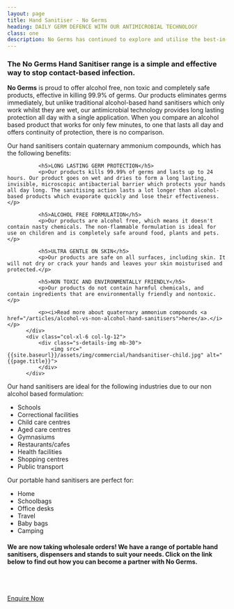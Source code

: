 ```yaml
---
layout: page
title: Hand Sanitiser - No Germs
heading: DAILY GERM DEFENCE WITH OUR ANTIMICROBIAL TECHNOLOGY
class: one
description: No Germs has continued to explore and utilise the best-in-class and most effective products available to manage and control biological, chemical, and physical hazards.
---
```


<div class="commercial container pt-80 pb-60">
  <div class="row">
      <div class="col-md-12">
          <div class="service-details mb-30">
              <h3>The No Germs Hand Sanitiser range is a simple and effective way to stop contact-based infection.</h3>
              <p><b>No Germs</b> is proud to offer alcohol free, non toxic and completely safe products, effective in killing 99.9% of germs. Our products eliminates germs immediately, but unlike traditional alcohol-based hand sanitisers which only work whilst they are wet, our antimicrobial technology provides long lasting protection all day with a single application. When you compare an alcohol based product that works for only few minutes, to one that lasts all day and offers continuity of protection, there is no comparison.</p>
          </div>
      </div>
  </div>
  <div class="row">
        <div class="col-xl-6 col-lg-12">
              <p>Our hand sanitisers contain quaternary ammonium compounds, which has the following benefits:</p>

              <h5>LONG LASTING GERM PROTECTION</h5>
              <p>Our products kills 99.99% of germs and lasts up to 24 hours. Our product goes on wet and dries to form a long lasting, invisible, microscopic antibacterial barrier which protects your hands all day long. The sanitising action lasts a lot longer than alcohol-based products which evaporate quickly and lose their effectiveness.</p>

              <h5>ALCOHOL FREE FORMULATION</h5>
              <p>Our products are alcohol free, which means it doesn't contain nasty chemicals. The non-flammable formulation is ideal for use on children and is completely safe around food, plants and pets.</p>

              <h5>ULTRA GENTLE ON SKIN</h5>
              <p>Our products are safe on all surfaces, including skin. It will not dry or crack your hands and leaves your skin moisturised and protected.</p>

              <h5>NON TOXIC AND ENVIRONMENTALLY FRIENDLY</h5>
              <p>Our products do not contain harmful chemicals, and contain ingredients that are environmentally friendly and nontoxic.</p>

              <p><i>Read more about quaternary ammonium compounds <a href="/articles/alcohol-vs-non-alcohol-hand-sanitisers">here</a>.</i></p>
          </div>
          <div class="col-xl-6 col-lg-12">
              <div class="s-details-img mb-30">
                  <img src="{{site.baseurl}}/assets/img/commercial/handsanitiser-child.jpg" alt="{{page.title}}">
              </div>
          </div>
  </div>
  <div class="row">
      <div class="col-md-12">
          <div class="service-details mb-40">
            <p>Our hand sanitisers are ideal for the following industries due to our non alcohol based formulation:</p>
            <div>
              <ul class="row list-unstyled">
               <li class="col-sm-6 col-md-4">Schools</li>
               <li class="col-sm-6 col-md-4">Correctional facilities</li>
               <li class="col-sm-6 col-md-4">Child care centres</li>
               <li class="col-sm-6 col-md-4">Aged care centres</li>
               <li class="col-sm-6 col-md-4">Gymnasiums</li>
               <li class="col-sm-6 col-md-4">Restaurants/cafes</li>
               <li class="col-sm-6 col-md-4">Health facilities</li>
               <li class="col-sm-6 col-md-4">Shopping centres</li>
               <li class="col-sm-6 col-md-4">Public transport</li>
              </ul>
            </div>
            <p>Our portable hand sanitisers are perfect for:</p>
            <div>
              <ul class="row list-unstyled">
                <li class="col-sm-6 col-md-4">Home</li>
                <li class="col-sm-6 col-md-4">Schoolbags</li>
                <li class="col-sm-6 col-md-4">Office desks</li>
                <li class="col-sm-6 col-md-4">Travel</li>
                <li class="col-sm-6 col-md-4">Baby bags</li>
                <li class="col-sm-6 col-md-4">Camping</li>
              </ul>
            </div>
            <h4 class="green">We are now taking wholesale orders! We have a range of portable hand sanitisers, dispensers and stands to suit your needs. Click on the link below to find out how you can become a partner with No Germs.
            </h4>
            <div class="text-center">
              <br>
              <br>
              <p><a href="/contact" class="btn">Enquire Now</a></p>
            </div>
          </div>
      </div>
  </div>
</div>
